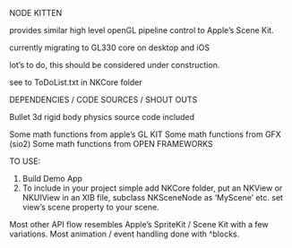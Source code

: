 NODE KITTEN

provides similar high level openGL pipeline control to Apple’s Scene Kit.

currently migrating to GL330 core on desktop and iOS

lot’s to do, this should be considered under construction.

see to ToDoList.txt in NKCore folder

DEPENDENCIES / CODE SOURCES / SHOUT OUTS

Bullet 3d rigid body physics source code included

Some math functions from apple’s GL KIT
Some math functions from GFX (sio2)
Some math functions from OPEN FRAMEWORKS

TO USE:

1. Build Demo App
2. To include in your project simple add NKCore folder, put an NKView or NKUIView in an XIB file, subclass NKSceneNode as ‘MyScene’ etc. set view’s scene property to your scene.

Most other API flow resembles Apple’s SpriteKit / Scene Kit with a few variations. Most animation / event handling done with ^blocks.